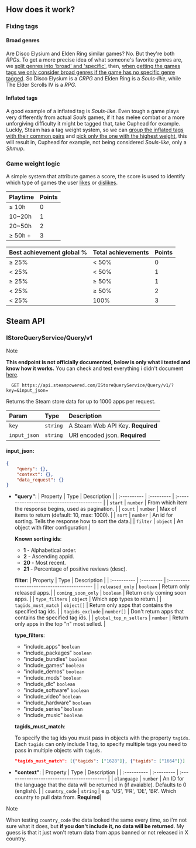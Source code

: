 ## How does it work?

### Fixing tags

#### Broad genres

Are Disco Elysium and Elden Ring similar games? No. But they're both _RPGs_. To get a more precise idea of what someone's favorite genres are, we [split genres into 'broad' and 'specific'](https://github.com/benhurk/Steam-Unbacklog/blob/main/src/arrays/genres.ts), then, [when getting the games tags we only consider broad genres if the game has no specific genre tagged](https://github.com/benhurk/Steam-Unbacklog/blob/main/src/functions/utils/filterGameTags.ts). So Disco Elysium is a _CRPG_ and Elden Ring is a _Souls-like_, while The Elder Scrolls IV is a _RPG_.

#### Inflated tags

A good example of a inflated tag is _Souls-like_. Even tough a game plays very differently from actual _Souls_ games, if it has melee combat or a more unforgiving difficulty it might be tagged that, take Cuphead for example. Luckly, Steam has a tag weight system, so we can [group the inflated tags with their common pairs](https://github.com/benhurk/Steam-Unbacklog/blob/main/src/arrays/groupedTags.ts) and [pick only the one with the highest weight](https://github.com/benhurk/Steam-Unbacklog/blob/main/src/functions/utils/filterGroupedTags.ts), this will result in, Cuphead for example, not being considered _Souls-like_, only a _Shmup_.

### Game weight logic

A simple system that attribute games a score, the score is used to identify which type of games the user [likes](https://github.com/benhurk/Steam-Unbacklog/blob/main/src/functions/helpers/getTagsCount.ts) or [dislikes](https://github.com/benhurk/Steam-Unbacklog/blob/main/src/functions/helpers/getDislikedGenres.ts).

| Playtime | Points |
| :------- | :----- |
| ≤ 10h    | 0      |
| 10~20h   | 1      |
| 20~50h   | 2      |
| ≥ 50h +  | 3      |

| Best achievement global % | Total achievements | Points |
| :------------------------ | :----------------- | :----- |
| ≥ 25%                     | < 50%              | 0      |
| < 25%                     | < 50%              | 1      |
| ≥ 25%                     | ≥ 50%              | 1      |
| < 25%                     | ≥ 50%              | 2      |
| < 25%                     | 100%               | 3      |

## Steam API

### IStoreQueryService/Query/v1

> [!NOTE]  
> **This endpoint is not officially documented, below is only what i tested and know how it works.** You can check and test everything i didn't document [here](https://steamapi.xpaw.me/#IStoreQueryService/Query).

```http
  GET https://api.steampowered.com/IStoreQueryService/Query/v1/?key=&input_json=
```

Returns the Steam store data for up to 1000 apps per request.

| Param        | Type     | Description                       |
| :----------- | :------- | :-------------------------------- |
| `key`        | `string` | A Steam Web API Key. **Required** |
| `input_json` | `string` | URI encoded json. **Required**    |

#### input_json:

```json
{
    "query": {},
    "context": {},
    "data_request": {}
}
```

-   **"query"**:
    | Property | Type | Description |
    | :---------- | :--------- | :------------------------------------------ |
    | `start` | `number` | From which item the response begins, used as pagination. |
    | `count` | `number` | Max of items to return (default: 10, max: 1000). |
    | `sort` | `number` | An id for sorting. Tells the response how to sort the data.|
    | `filter` | `object` | An object with filter configuration.|

    **Known sorting ids**:

    -   **1** - Alphabetical order.
    -   **2** - Ascending appid.
    -   **20** - Most recent.
    -   **21** - Percentage of positive reviews (desc).

    **filter**:
    | Property | Type | Description |
    | :---------- | :--------- | :------------------------------------------ |
    | `released_only` | `boolean` | Return only released apps.|
    | `coming_soon_only` | `boolean` | Return only coming soon apps. |
    | `type_filters` | `object` | Which app types to return.|
    | `tagids_must_match` | `object[]` | Return only apps that contains the specified tag ids. |
    | `tagids_exclude` | `number[]` | Don't return apps that contains the specified tag ids. |
    | `global_top_n_sellers` | `number` | Return only apps in the top "n" most selled. |

    **type_filters**:

    -   "include_apps" `boolean`
    -   "include_packages" `boolean`
    -   "include_bundles" `boolean`
    -   "include_games" `boolean`
    -   "include_demos" `boolean`
    -   "include_mods" `boolean`
    -   "include_dlc" `boolean`
    -   "include_software" `boolean`
    -   "include_video" `boolean`
    -   "include_hardware" `boolean`
    -   "include_series" `boolean`
    -   "include_music" `boolean`

    **tagids_must_match**:

    To specify the tag ids you must pass in objects with the property `tagids`. Each `tagids` can only include 1 tag, to specify multiple tags you need to pass in multiple objects with `tagids`.

    ```json
    "tagids_must_match": [{"tagids": ["1628"]}, {"tagids": ["1664"]}]
    ```

-   **"context"**:
    | Property | Type | Description |
    | :---------- | :--------- | :------------------------------------------ |
    | `elanguage` | `number` | An ID for the language that the data will be returned in (if avaiable). Defaults to 0 (english). |
    | `country_code` | `string` | e.g. 'US', 'FR', 'DE', 'BR'. Which country to pull data from. **Required**|

> [!NOTE]  
> When testing `country_code` the data looked the same every time, so i'm not sure what it does, but **if you don't include it, no data will be returned**. My guess is that it just won't return data from apps banned or not released in X country.
